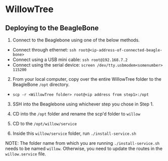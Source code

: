 # WillowTree
## Deploying to the BeagleBone
1. Connect to the Beaglebone using one of the below methods.
  - Connect through ethernet: `ssh root@<ip-address-of-connected-beagle-bone>`
  - Connect using a USB mini cable: `ssh root@192.168.7.2`
  - Connect using the serial device: `screen /dev/tty.usbmodem<somenumber> 115200`

2. From your local computer, copy over the entire WillowTree folder to the BeagleBone `/opt` directory.
  - `scp -r <WillowTree folder> root@<ip address from step1>:/opt`

3. SSH into the Beaglebone using whichever step you chose in Step 1.

4. CD into the `/opt` folder and rename the scp'd folder to `willow`

5. CD to the `/opt/willow/service`

6. Inside this `willow/service` folder, run `./install-service.sh`

NOTE: The folder name from which you are running `./install-service.sh` needs to be named `willow`. Otherwise, you need to update the routes in the `willow.service` file.
